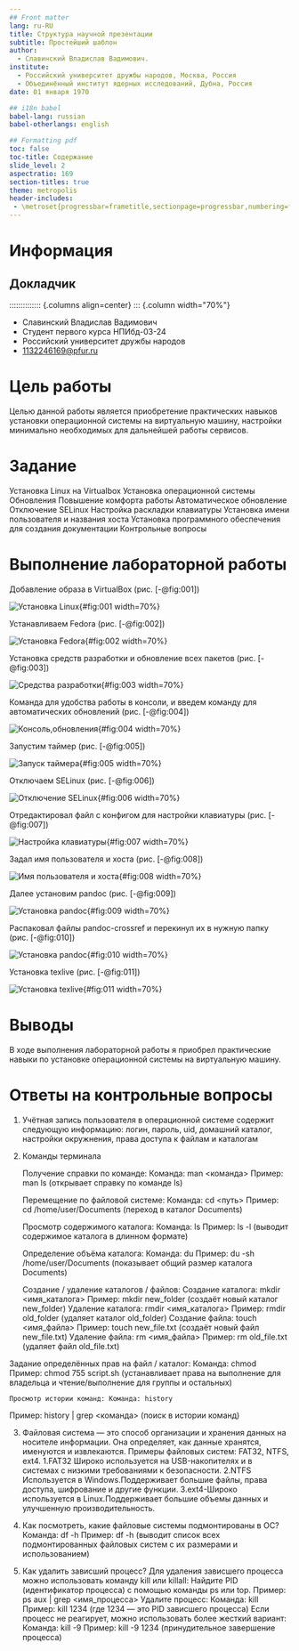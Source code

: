 ```yaml
---
## Front matter
lang: ru-RU
title: Структура научной презентации
subtitle: Простейший шаблон
author:
  - Славинский Владислав Вадимович.
institute:
  - Российский университет дружбы народов, Москва, Россия
  - Объединённый институт ядерных исследований, Дубна, Россия
date: 01 января 1970

## i18n babel
babel-lang: russian
babel-otherlangs: english

## Formatting pdf
toc: false
toc-title: Содержание
slide_level: 2
aspectratio: 169
section-titles: true
theme: metropolis
header-includes:
 - \metroset{progressbar=frametitle,sectionpage=progressbar,numbering=fraction}
---
```


# Информация

## Докладчик

:::::::::::::: {.columns align=center}
::: {.column width="70%"}

  * Славинский Владислав Вадимович
  * Студент первого курса НПИбд-03-24
  * Российский университет дружбы народов
  * [1132246169@pfur.ru](mailto:1132246169@pfur.ru)



# Цель работы

Целью данной работы является приобретение практических навыков установки операционной системы на виртуальную машину, настройки минимально необходимых для дальнейшей работы сервисов.

# Задание

Установка Linux на Virtualbox
Установка операционной системы
Обновления
Повышение комфорта работы
Автоматическое обновление
Отключение SELinux
Настройка раскладки клавиатуры
Установка имени пользователя и названия хоста
Установка программного обеспечения для создания документации
Контрольные вопросы

# Выполнение лабораторной работы

Добавление образа в VirtualBox (рис. [-@fig:001])

![Установка Linux](image/1.png){#fig:001 width=70%}

Устанавливаем Fedora (рис. [-@fig:002])

![Установка Fedora](image/2.png){#fig:002 width=70%}

Установка средств разработки и обновление всех пакетов (рис. [-@fig:003])

![Средства разработки](image/3.png){#fig:003 width=70%}

Команда для удобства работы в консоли, и введем команду для автоматических обновлений (рис. [-@fig:004])

![Консоль,обновления](image/4.png){#fig:004 width=70%}

Запустим таймер (рис. [-@fig:005])

![Запуск таймера](image/5.png){#fig:005 width=70%}

Отключаем SELinux (рис. [-@fig:006])

![Отключение SELinux](image/6.png){#fig:006 width=70%}

Отредактировал файл с конфигом для настройки клавиатуры  (рис. [-@fig:007])

![Настройка клавиатуры](image/7.png){#fig:007 width=70%}

Задал имя пользователя и хоста (рис. [-@fig:008])

![Имя пользователя и хоста](image/8.png){#fig:008 width=70%}

Далее установим pandoc (рис. [-@fig:009])

![Установка pandoc](image/9.png){#fig:009 width=70%}
 
Распаковал файлы pandoc-crossref и перекинул их в нужную папку (рис. [-@fig:010])

![Установка pandoc](image/10.png){#fig:010 width=70%}

Установка texlive (рис. [-@fig:011])

![Установка texlive](image/10.png){#fig:011 width=70%}

# Выводы

В ходе выполнения лабораторной работы я приобрел практические навыки по установке операционной системы на виртуальную машину. 

# Ответы на контрольные вопросы

1. Учётная запись пользователя в операционной системе содержит следующую информацию: логин, пароль, uid, домашний каталог, настройки окружнения, права доступа к файлам и каталогам

2. Команды терминала

    Получение справки по команде:
Команда: man <команда>
Пример: man ls (открывает справку по команде ls)

    Перемещение по файловой системе:
Команда: cd <путь>
Пример: cd /home/user/Documents (переход в каталог Documents)

    Просмотр содержимого каталога:
Команда: ls
Пример: ls -l (выводит содержимое каталога в длинном формате)

    Определение объёма каталога:
Команда: du
Пример: du -sh /home/user/Documents (показывает общий размер каталога Documents)

    Создание / удаление каталогов / файлов:
Создание каталога: mkdir <имя_каталога>
 Пример: mkdir new_folder (создаёт новый каталог new_folder)
Удаление каталога: rmdir <имя_каталога>
Пример: rmdir old_folder (удаляет каталог old_folder)
Создание файла: touch <имя_файла>
Пример: touch new_file.txt (создаёт новый файл new_file.txt)
Удаление файла: rm <имя_файла>
Пример: rm old_file.txt (удаляет файл old_file.txt)

Задание определённых прав на файл / каталог:
Команда: chmod
Пример: chmod 755 script.sh (устанавливает права на выполнение для владельца и чтение/выполнение для группы и остальных)

    Просмотр истории команд: Команда: history
Пример: history | grep <команда> (поиск в истории команд)


3. Файловая система — это способ организации и хранения данных на носителе информации. Она определяет, как данные хранятся, именуются и извлекаются. Примеры файловых систем: FAT32, NTFS, ext4.
1.FAT32 Широко используется на USB-накопителях и в системах с низкими требованиями к безопасности.
2.NTFS Используется в Windows.Поддерживает большие файлы, права доступа, шифрование и другие функции.
3.ext4-Широко используется в Linux.Поддерживает большие объемы данных и улучшенную производительность.


4. Как посмотреть, какие файловые системы подмонтированы в ОС?
 Команда: df -h Пример: df -h (выводит список всех подмонтированных файловых систем с их размерами и использованием)


5. Как удалить зависший процесс?
Для удаления зависшего процесса можно использовать команду kill или killall:
Найдите PID (идентификатор процесса) с помощью команды ps или top.
Пример: ps aux | grep <имя_процесса>
Удалите процесс:
Команда: kill <PID>
Пример: kill 1234 (где 1234 — это PID зависшего процесса)
Если процесс не реагирует, можно использовать более жесткий вариант:
Команда: kill -9 <PID>
Пример: kill -9 1234 (принудительное завершение процесса)

